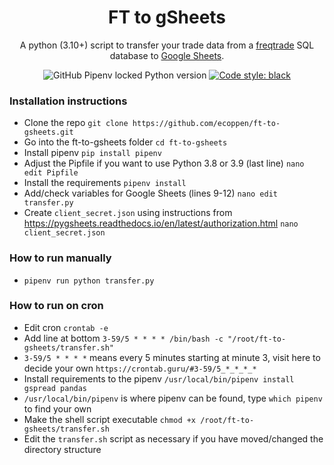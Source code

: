 <h1 align="center">
FT to gSheets
</h1>

<p align="center">
A python (3.10+) script to transfer your trade data from a <a href="https://www.freqtrade.io/en/stable/">freqtrade</a> SQL database to <a href="https://www.google.co.uk/sheets/about/">Google Sheets</a>.
</p>
<p align="center">
<img alt="GitHub Pipenv locked Python version" src="https://img.shields.io/github/pipenv/locked/python-version/ecoppen/ft-to-gsheets">
<a href="https://github.com/psf/black"><img alt="Code style: black" src="https://img.shields.io/badge/code%20style-black-000000.svg"></a>
</p>

### Installation instructions 

- Clone the repo `git clone https://github.com/ecoppen/ft-to-gsheets.git`
- Go into the ft-to-gsheets folder `cd ft-to-gsheets`
- Install pipenv `pip install pipenv`
- Adjust the Pipfile if you want to use Python 3.8 or 3.9 (last line) `nano edit Pipfile`
- Install the requirements `pipenv install`
- Add/check variables for Google Sheets (lines 9-12) `nano edit transfer.py`
- Create `client_secret.json` using instructions from https://pygsheets.readthedocs.io/en/latest/authorization.html `nano client_secret.json` 

### How to run manually

- `pipenv run python transfer.py`

### How to run on cron

- Edit cron `crontab -e`
- Add line at bottom `3-59/5 * * * * /bin/bash -c "/root/ft-to-gsheets/transfer.sh"`
- `3-59/5 * * * *` means every 5 minutes starting at minute 3, visit here to decide your own `https://crontab.guru/#3-59/5_*_*_*_*`
- Install requirements to the pipenv `/usr/local/bin/pipenv install gspread pandas`
- `/usr/local/bin/pipenv` is where pipenv can be found, type `which pipenv` to find your own
- Make the shell script executable `chmod +x /root/ft-to-gsheets/transfer.sh`
- Edit the `transfer.sh` script as necessary if you have moved/changed the directory structure
